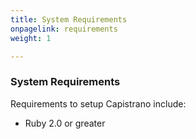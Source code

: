 ```yaml
---
title: System Requirements
onpagelink: requirements
weight: 1

---
```


### **System Requirements**

Requirements to setup Capistrano include:

- Ruby 2.0 or greater
 

